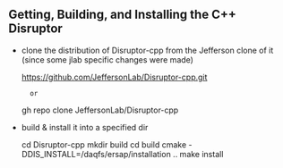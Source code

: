## Getting, Building, and Installing the C++ Disruptor

- clone the distribution of Disruptor-cpp from the Jefferson clone of it (since some jlab specific changes were made)


    https://github.com/JeffersonLab/Disruptor-cpp.git
    
        or
        
    gh repo clone JeffersonLab/Disruptor-cpp


- build & install it into a specified dir


    cd Disruptor-cpp
    mkdir build
    cd build
    cmake -DDIS_INSTALL=/daqfs/ersap/installation ..
    make install


